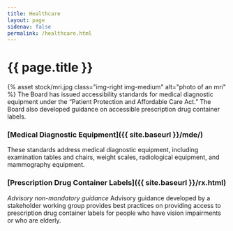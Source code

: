 ```yaml
---
title: Healthcare
layout: page
sidenav: false
permalink: /healthcare.html
---
```


# {{ page.title }}
{% asset stock/mri.jpg class="img-right img-medium" alt="photo of an mri" %}
The Board has issued accessibility standards for medical diagnostic equipment under the “Patient Protection and Affordable Care Act.” The Board also developed guidance on accessible prescription drug container labels.

### [Medical Diagnostic Equipment]({{ site.baseurl }}/mde/)
These standards address medical diagnostic equipment, including examination tables and chairs, weight scales, radiological equipment, and mammography equipment.


### [Prescription Drug Container Labels]({{ site.baseurl }}/rx.html)
*Advisory non-mandatory guidance*
Advisory guidance developed by a stakeholder working group provides best practices on providing access to prescription drug container labels for people who have vision impairments or who are elderly.
